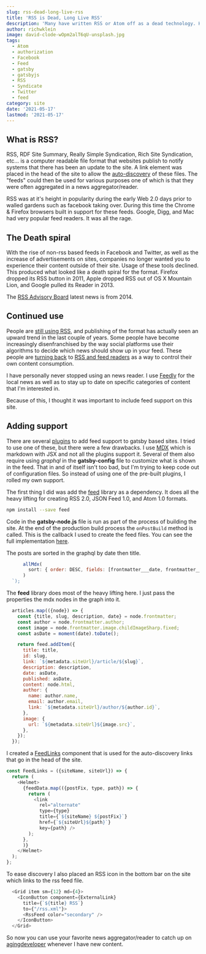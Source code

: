 ```yaml
---
slug: rss-dead-long-live-rss
title: 'RSS is Dead, Long Live RSS'
description: 'Many have written RSS or Atom off as a dead technology. However, it is alive and kicking. We explore why and how I added RSS support to this site.'
author: richwklein
image: david-clode-wOpm2alT6qU-unsplash.jpg
tags:
  - Atom
  - authorization
  - Facebook
  - Feed
  - gatsby
  - gatsbyjs
  - RSS
  - Syndicate
  - Twitter
  - feed
category: site
date: '2021-05-17'
lastmod: '2021-05-17'
---
```


## What is RSS?
RSS, RDF Site Summary, Really Simple Syndication, Rich Site Syndication, etc... is a computer readable file format 
that websites publish to notify systems that there has been an update to the site. A link element was placed in the 
head of the site to allow the [auto-discovery](https://www.rssboard.org/rss-autodiscovery) of these files. 
The &quot;feeds&quot; could then be used for various purposes one of which is that they were often aggregated in a news 
aggregator/reader.

RSS was at it's height in popularity during the early Web 2.0 days prior to walled gardens such as facebook taking over.
During this time the Chrome & Firefox browsers built in support for these feeds. Google, Digg, and Mac had very popular 
feed readers. It was all the rage.

## The Death spiral
With the rise of non-rss based feeds in Facebook and Twitter, as well as the increase of advertisements on sites, companies 
no longer wanted you to experience their content outside of their site. Usage of these tools declined. This produced what 
looked like a death spiral for the format. Firefox dropped its RSS button in 2011, Apple dropped RSS out of OS X Mountain 
Lion, and Google pulled its Reader in 2013.

The [RSS Advisory Board](https://www.rssboard.org/) latest news is from 2014.

## Continued use
People are [still using RSS](https://somedudesays.com/2020/04/rss-in-2020/), and publishing of the format has actually 
seen an upward trend in the last couple of years. Some people have become increasingly disenfranchised by the way social 
platforms use their algorithms to decide which news should show up in your feed. These people are 
[turning back](https://atthis.link/blog/2021/rss.html) to [RSS and feed readers](http://techrights.org/2021/02/06/rss-feeds-www/) 
as a way to control their own content consumption. 

I have personally never stopped using an news reader. I use [Feedly](feedly.com/) for the local news as well as to stay up
to date on specific categories of content that I'm interested in. 

Because of this, I thought it was important to include feed support on this site.

## Adding support
There are several [plugins](https://www.gatsbyjs.com/plugins/?=feed) to add feed support to gatsby based sites. I 
tried to use one of these, but there were a few drawbacks. I use [MDX](https://mdxjs.com/) which is markdown with JSX 
and not all the plugins support it. Several of them also require using *graphql* in the **gatsby-config** file to 
customize what is shown in the feed. That in and of itself isn't too bad, but I'm trying to keep code out of configuration files. 
So instead of using one of the pre-built plugins, I rolled my own support.

The first thing I did was add the [feed](https://www.npmjs.com/package/feed) library as a dependency. It does all the
heavy lifting for creating RSS 2.0, JSON Feed 1.0, and Atom 1.0 formats.

```bash
npm install --save feed
```

Code in the **gatsby-node.js** file is run as part of the process of building the site. At the end of the production build 
process the `onPostBuild` method is called. This is the callback I used to create the feed files. 
You can see the full implementation [here](https://github.com/richwklein/agingdeveloper/blob/1381c628fff2e674e5a84345bd21bb8617cb0b17/gatsby-node.js#L142-L308).


The posts are sorted in the graphql by date then title.


```js
      allMdx(
        sort: { order: DESC, fields: [frontmatter___date, frontmatter___title] }
      )
  `);
```

The **feed** library does most of the heavy lifting here. I just pass the properties the mdx nodes in the graph into it.

```js
  articles.map(({node}) => {
    const {title, slug, description, date} = node.frontmatter;
    const author = node.frontmatter.author;
    const image = node.frontmatter.image.childImageSharp.fixed;
    const asDate = moment(date).toDate();

    return feed.addItem({
      title: title,
      id: slug,
      link: `${metadata.siteUrl}/article/${slug}`,
      description: description,
      date: asDate,
      published: asDate,
      content: node.html,
      author: {
        name: author.name,
        email: author.email,
        link: `${metadata.siteUrl}/author/${author.id}`,
      },
      image: {
        url: `${metadata.siteUrl}${image.src}`,
      },
    });
  });
```

I created a [FeedLinks](https://github.com/richwklein/agingdeveloper/blob/1381c628fff2e674e5a84345bd21bb8617cb0b17/src/components/FeedLinks.js) 
component that is used for the auto-discovery links that go in the head of the site.

```js
const FeedLinks = ({siteName, siteUrl}) => {
  return (
    <Helmet>
      {feedData.map(({postFix, type, path}) => {
        return (
          <link
            rel="alternate"
            type={type}
            title={`${siteName} ${postFix}`}
            href={`${siteUrl}${path}`}
            key={path} />
        );
      },
      )}
    </Helmet>
  );
};
```

To ease discovery I also placed an RSS icon in the bottom bar on the site which links to the rss feed file.

```js
  <Grid item sm={12} md={4}>
    <IconButton component={ExternalLink}
      title={`${title} RSS`}
      to={"/rss.xml"}>
      <RssFeed color="secondary" />
    </IconButton>
  </Grid>
```

So now you can use your favorite news aggregator/reader to catch up on [agingdeveloper](https://agingdeveloper.com/)
whenever I have new content.
